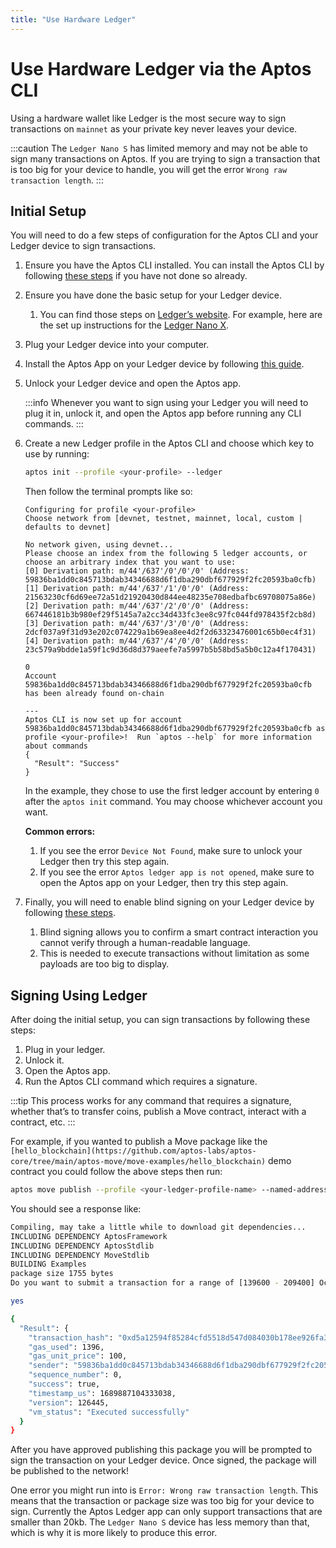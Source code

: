 ```yaml
---
title: "Use Hardware Ledger"
---
```


# Use Hardware Ledger via the Aptos CLI

Using a hardware wallet like Ledger is the most secure way to sign transactions on `mainnet` as your private key never leaves your device.

:::caution
The `Ledger Nano S` has limited memory and may not be able to sign many transactions on Aptos. If you are trying to sign a transaction that is too big for your device to handle, you will get the error `Wrong raw transaction length`.
:::

## Initial Setup

You will need to do a few steps of configuration for the Aptos CLI and your Ledger device to sign transactions.

1. Ensure you have the Aptos CLI installed. You can install the Aptos CLI by following [these steps](../../aptos-cli/install-cli/index.md) if you have not done so already.
2. Ensure you have done the basic setup for your Ledger device.
   1. You can find those steps on [Ledger’s website](https://www.ledger.com/). For example, here are the set up instructions for the [Ledger Nano X](https://support.ledger.com/hc/en-us/articles/360018784134-Set-up-your-Ledger-Nano-X?docs=true).
3. Plug your Ledger device into your computer.
4. Install the Aptos App on your Ledger device by following [this guide](https://support.ledger.com/hc/en-us/articles/7326502672285-Aptos-APT?docs=true).
5. Unlock your Ledger device and open the Aptos app.

   :::info
   Whenever you want to sign using your Ledger you will need to plug it in, unlock it, and open the Aptos app before running any CLI commands.
   :::

6. Create a new Ledger profile in the Aptos CLI and choose which key to use by running:

   ```bash
   aptos init --profile <your-profile> --ledger
   ```

   Then follow the terminal prompts like so:

   ```
   Configuring for profile <your-profile>
   Choose network from [devnet, testnet, mainnet, local, custom | defaults to devnet]

   No network given, using devnet...
   Please choose an index from the following 5 ledger accounts, or choose an arbitrary index that you want to use:
   [0] Derivation path: m/44'/637'/0'/0'/0' (Address: 59836ba1dd0c845713bdab34346688d6f1dba290dbf677929f2fc20593ba0cfb)
   [1] Derivation path: m/44'/637'/1'/0'/0' (Address: 21563230cf6d69ee72a51d21920430d844ee48235e708edbafbc69708075a86e)
   [2] Derivation path: m/44'/637'/2'/0'/0' (Address: 667446181b3b980ef29f5145a7a2cc34d433fc3ee8c97fc044fd978435f2cb8d)
   [3] Derivation path: m/44'/637'/3'/0'/0' (Address: 2dcf037a9f31d93e202c074229a1b69ea8ee4d2f2d63323476001c65b0ec4f31)
   [4] Derivation path: m/44'/637'/4'/0'/0' (Address: 23c579a9bdde1a59f1c9d36d8d379aeefe7a5997b5b58bd5a5b0c12a4f170431)

   0
   Account 59836ba1dd0c845713bdab34346688d6f1dba290dbf677929f2fc20593ba0cfb has been already found on-chain

   ---
   Aptos CLI is now set up for account 59836ba1dd0c845713bdab34346688d6f1dba290dbf677929f2fc20593ba0cfb as profile <your-profile>!  Run `aptos --help` for more information about commands
   {
     "Result": "Success"
   }
   ```

   In the example, they chose to use the first ledger account by entering `0` after the `aptos init` command. You may choose whichever account you want.

   **Common errors:**

   1. If you see the error `Device Not Found`, make sure to unlock your Ledger then try this step again.
   2. If you see the error `Aptos ledger app is not opened`, make sure to open the Aptos app on your Ledger, then try this step again.

7. Finally, you will need to enable blind signing on your Ledger device by following [these steps](https://medium.com/@DavidLehman24/how-to-enable-disable-blind-signing-on-ledger-wallet-99113a85cdad).
   1. Blind signing allows you to confirm a smart contract interaction you cannot verify through a human-readable language.
   2. This is needed to execute transactions without limitation as some payloads are too big to display.

## Signing Using Ledger

After doing the initial setup, you can sign transactions by following these steps:

1. Plug in your ledger.
2. Unlock it.
3. Open the Aptos app.
4. Run the Aptos CLI command which requires a signature.

:::tip
This process works for any command that requires a signature, whether that’s to transfer coins, publish a Move contract, interact with a contract, etc.
:::

For example, if you wanted to publish a Move package like the `[hello_blockchain](https://github.com/aptos-labs/aptos-core/tree/main/aptos-move/move-examples/hello_blockchain)` demo contract you could follow the above steps then run:

```bash
aptos move publish --profile <your-ledger-profile-name> --named-addresses hello_blockchain=<your-ledger-profile-name>
```

You should see a response like:

```bash
Compiling, may take a little while to download git dependencies...
INCLUDING DEPENDENCY AptosFramework
INCLUDING DEPENDENCY AptosStdlib
INCLUDING DEPENDENCY MoveStdlib
BUILDING Examples
package size 1755 bytes
Do you want to submit a transaction for a range of [139600 - 209400] Octas at a gas unit price of 100 Octas? [yes/no] >

yes

{
  "Result": {
    "transaction_hash": "0xd5a12594f85284cfd5518d547d084030b178ee926fa3d8cbf699cc0596eff538",
    "gas_used": 1396,
    "gas_unit_price": 100,
    "sender": "59836ba1dd0c845713bdab34346688d6f1dba290dbf677929f2fc20593ba0cfb",
    "sequence_number": 0,
    "success": true,
    "timestamp_us": 1689887104333038,
    "version": 126445,
    "vm_status": "Executed successfully"
  }
}

```

After you have approved publishing this package you will be prompted to sign the transaction on your Ledger device. Once signed, the package will be published to the network!

One error you might run into is `Error: Wrong raw transaction length`. This means that the transaction or package size was too big for your device to sign. Currently the Aptos Ledger app can only support transactions that are smaller than 20kb. The `Ledger Nano S` device has less memory than that, which is why it is more likely to produce this error.
